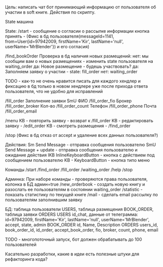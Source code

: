 Цель: написать чат бот принимающий информацию от пользователя об участии в soft книге. Действия по скрипту.

State машина

State:
/start - сообщение о согласии о рассылке информации
кнопка принять - (Фикс в бд пользователя(messageId=1141, from=User{id=97942009, firstName='Kir', lastName='null', userName='MrBlender'}) и его согласия)

/find_bookOrder
Проверка в бд наличия новых размещений:
нет: мы сообщим вам о новых размещениях - изменить state пользователя на waiting_order
да: Новое размещение - будешь участвовать?
	да: Заполняем заявку о участии - state: fill_order
	нет: waiting_order

TODO - как-то не очень нравится писать для каждого хендлер и фиксацию в бд только в новом хендлере уже после прихода ответа пользователя, что не удобно для исправлений

/fill_order
Заполнение заявки SmU
ФИО /fill_order_fio
Брокер /fill_order_broker
Кол-во /fill_order_count
Телефон /fill_order_phone
Почта /fill_order_email

/menu
KB - повторить заявку - возврат к /fill_order
KB - редактировать заявку - /edit_order
KB - смотреть размещения - /find_order

/stop (Фикс в бд отказ от accept и удаление всех данных пользователя?)

Действия: 
Sm Send Message - отправка сообщения пользователю
SmU Send Message + update - отправка сообщения пользователю и ожидание действия
IKB InlineKeyboardButton - кнопка с действием под сообщением пользователю
KB - KeyboardButton - кнопка типо меню

Команды
/start
/find_order
/fill_order
/waiting_order
/help
/stop

Админка:
При наборе команды - проверяются права пользователя, колонка в БД админ=true
/new_orderbook - создать новую книгу и разослать ее пользователям в состоянии waiting_order
/statistic - показать статистику по текущей книге
/mail - сделать email рассылку по пользователям заполнившим заявку

БД: таблица пользователи USERS, таблица размещения BOOK_ORDER, таблица заявки ORDERS
USERS 
id_chat, данные от телеграмма: id=97942009, firstName='Kir', lastName='null', userName='MrBlender', accept, state, admin
BOOK_ORDER
id, Name, Description
ORDERS
users_id, book_order_id, id_order, accept_book_order, fio, broker, count, phone, email

TODO - многопоточный запуск, бот должен обрабатывать до 100 пользователей

Касательно разработки, какие в идеи есть полезные штуки для рефакторинга кода?